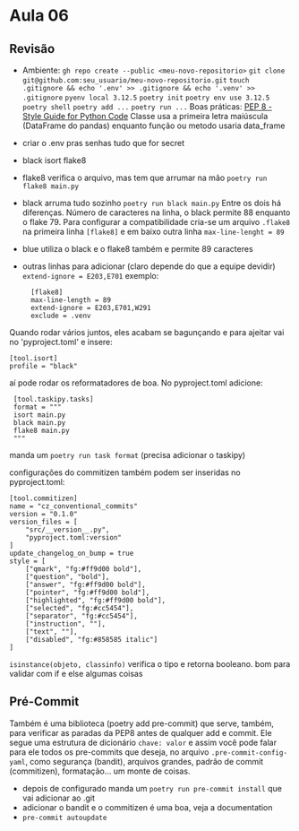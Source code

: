 # Aula 06
## Revisão
- Ambiente: `gh repo create --public <meu-novo-repositorio>` `git clone git@github.com:seu_usuario/meu-novo-repositorio.git` `touch .gitignore && echo '.env' >> .gitignore && echo '.venv' >> .gitignore` `pyenv local 3.12.5` `poetry init` `poetry env use 3.12.5` `poetry shell` `poetry add ...`  `poetry run ...`
Boas práticas: [PEP 8 - Style Guide for Python Code](https://peps.python.org/pep-0008/)
Classe usa a primeira letra maiúscula (DataFrame do pandas) enquanto função ou metodo usaria data_frame
* criar o .env pras senhas tudo que for secret
- black isort flake8
* flake8 verifica o arquivo, mas tem que arrumar na mão `poetry run flake8 main.py`
* black arruma tudo sozinho `poetry run black main.py`
Entre os dois há diferenças. Número de caracteres na linha, o black permite 88 enquanto o flake 79. Para configurar a compatibilidade cria-se um arquivo `.flake8` na primeira linha `[flake8]` e em baixo outra linha `max-line-lenght = 89`
* blue utiliza o black e o flake8 também e permite 89 caracteres
* outras linhas para adicionar (claro depende do que a equipe devidir) `extend-ignore = E203,E701`
exemplo:

        [flake8]
        max-line-length = 89
        extend-ignore = E203,E701,W291
        exclude = .venv

Quando rodar vários juntos, eles acabam se bagunçando e para ajeitar vai no 'pyproject.toml' e insere:

    [tool.isort]
    profile = "black"

aí pode rodar os reformatadores de boa. No pyproject.toml adicione:

     [tool.taskipy.tasks]
     format = """
     isort main.py
     black main.py
     flake8 main.py
     """

manda um `poetry run task format` (precisa adicionar o taskipy)

configurações do commitizen também podem ser inseridas no pyproject.toml:

    [tool.commitizen]
    name = "cz_conventional_commits"
    version = "0.1.0"
    version_files = [
        "src/__version__.py",
        "pyproject.toml:version"
    ]
    update_changelog_on_bump = true
    style = [
        ["qmark", "fg:#ff9d00 bold"],
        ["question", "bold"],
        ["answer", "fg:#ff9d00 bold"],
        ["pointer", "fg:#ff9d00 bold"],
        ["highlighted", "fg:#ff9d00 bold"],
        ["selected", "fg:#cc5454"],
        ["separator", "fg:#cc5454"],
        ["instruction", ""],
        ["text", ""],
        ["disabled", "fg:#858585 italic"]
    ]

`isinstance(objeto, classinfo)` verifica o tipo e retorna booleano. bom para validar com if e else algumas coisas
## Pré-Commit
Também é uma biblioteca (poetry add pre-commit) que serve, também, para verificar as paradas da PEP8 antes de qualquer add e commit.
Ele segue uma estrutura de dicionário `chave: valor` e assim você pode falar para ele todos os pre-commits que deseja, no arquivo `.pre-commit-config-yaml`, como segurança (bandit), arquivos grandes, padrão de commit (commitizen), formatação... um monte de coisas.
* depois de configurado manda um `poetry run pre-commit install` que vai adicionar ao .git
* adicionar o bandit e o commitizen é uma boa, veja a documentation
* `pre-commit autoupdate`
